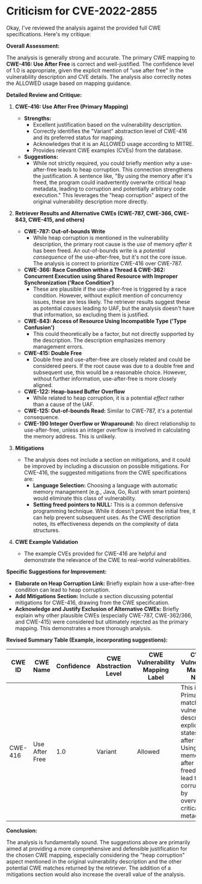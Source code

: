 # Criticism for CVE-2022-2855

Okay, I've reviewed the analysis against the provided full CWE specifications. Here's my critique:

**Overall Assessment:**

The analysis is generally strong and accurate. The primary CWE mapping to **CWE-416: Use After Free** is correct and well-justified. The confidence level of 1.0 is appropriate, given the explicit mention of "use after free" in the vulnerability description and CVE details.  The analysis also correctly notes the ALLOWED usage based on mapping guidance.

**Detailed Review and Critique:**

1.  **CWE-416: Use After Free (Primary Mapping)**

    *   **Strengths:**
        *   Excellent justification based on the vulnerability description.
        *   Correctly identifies the "Variant" abstraction level of CWE-416 and its preferred status for mapping.
        *   Acknowledges that it is an ALLOWED usage according to MITRE.
        *   Provides relevant CWE examples (CVEs) from the database.
    *   **Suggestions:**
        *   While not strictly required, you could briefly mention *why* a use-after-free leads to heap corruption. This connection strengthens the justification. A sentence like, "By using the memory after it's freed, the program could inadvertently overwrite critical heap metadata, leading to corruption and potentially arbitrary code execution." This leverages the "heap corruption" aspect of the original vulnerability description more directly.

2.  **Retriever Results and Alternative CWEs (CWE-787, CWE-366, CWE-843, CWE-415, and others)**

    *   **CWE-787: Out-of-bounds Write**
        *   While heap corruption is mentioned in the vulnerability description, the primary root cause is the *use* of memory *after* it has been freed. An out-of-bounds write is a *potential consequence* of the use-after-free, but it's not the core issue.  The analysis is correct to prioritize CWE-416 over CWE-787.
    *   **CWE-366: Race Condition within a Thread & CWE-362: Concurrent Execution using Shared Resource with Improper Synchronization ('Race Condition')**
        *   These are plausible if the use-after-free is triggered by a race condition.  However, without explicit mention of concurrency issues, these are less likely.  The retriever results suggest these as potential *causes* leading *to* UAF, but the analysis doesn't have that information, so excluding them is justified.
    *   **CWE-843: Access of Resource Using Incompatible Type ('Type Confusion')**
        *   This could theoretically be a factor, but not directly supported by the description. The description emphasizes memory management errors.
    *   **CWE-415: Double Free**
        *   Double free and use-after-free are closely related and could be considered peers. If the root cause was due to a double free and subsequent use, this would be a reasonable choice. However, without further information, use-after-free is more closely aligned.
    *   **CWE-122: Heap-based Buffer Overflow**
         *  While related to heap corruption, it is a potential *effect* rather than a cause of the UAF.
    *   **CWE-125: Out-of-bounds Read:** Similar to CWE-787, it's a potential consequence.
    *   **CWE-190 Integer Overflow or Wraparound:** No direct relationship to use-after-free, unless an integer overflow is involved in calculating the memory address. This is unlikely.

3.  **Mitigations**

    *   The analysis does not include a section on mitigations, and it could be improved by including a discussion on possible mitigations. For CWE-416, the suggested mitigations from the CWE specifications are:
        *   **Language Selection:** Choosing a language with automatic memory management (e.g., Java, Go, Rust with smart pointers) would eliminate this class of vulnerability.
        *   **Setting freed pointers to NULL:**  This is a common defensive programming technique.  While it doesn't prevent the initial free, it can help prevent subsequent uses.  As the CWE description notes, its effectiveness depends on the complexity of data structures.

4.  **CWE Example Validation**
    *  The example CVEs provided for CWE-416 are helpful and demonstrate the relevance of the CWE to real-world vulnerabilities.

**Specific Suggestions for Improvement:**

*   **Elaborate on Heap Corruption Link:** Briefly explain how a use-after-free condition can lead to heap corruption.
*   **Add Mitigations Section:** Include a section discussing potential mitigations for CWE-416, drawing from the CWE specification.
*   **Acknowledge and Justify Exclusion of Alternative CWEs:** Briefly explain why other plausible CWEs (especially CWE-787, CWE-362/366, and CWE-415) were considered but ultimately rejected as the primary mapping. This demonstrates a more thorough analysis.

**Revised Summary Table (Example, incorporating suggestions):**

| CWE ID | CWE Name | Confidence | CWE Abstraction Level | CWE Vulnerability Mapping Label | CWE-Vulnerability Mapping Notes |
|---|---|---|---|---|---|
| CWE-416 | Use After Free | 1.0 | Variant | Allowed | This is the Primary CWE match. The vulnerability description explicitly states "Use after free". Using memory after it is freed can lead to heap corruption by overwriting critical heap metadata. |

**Conclusion:**

The analysis is fundamentally sound. The suggestions above are primarily aimed at providing a more comprehensive and defensible justification for the chosen CWE mapping, especially considering the "heap corruption" aspect mentioned in the original vulnerability description and the other potential CWE matches returned by the retriever. The addition of a mitigations section would also increase the overall value of the analysis.